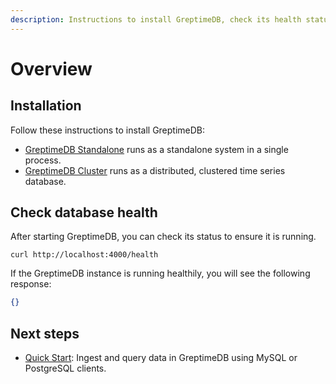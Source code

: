 ```yaml
---
description: Instructions to install GreptimeDB, check its health status, and proceed to the quick start guide.
---
```


# Overview

## Installation

Follow these instructions to install GreptimeDB:

- [GreptimeDB Standalone](greptimedb-standalone.md) runs as a standalone system in a single process.
- [GreptimeDB Cluster](greptimedb-cluster.md) runs as a distributed, clustered time series database.

## Check database health

After starting GreptimeDB, you can check its status to ensure it is running.

```shell
curl http://localhost:4000/health
```

If the GreptimeDB instance is running healthily, you will see the following response:

```json
{}
```

## Next steps

- [Quick Start](/getting-started/quick-start.md): Ingest and query data in GreptimeDB using MySQL or PostgreSQL clients.
